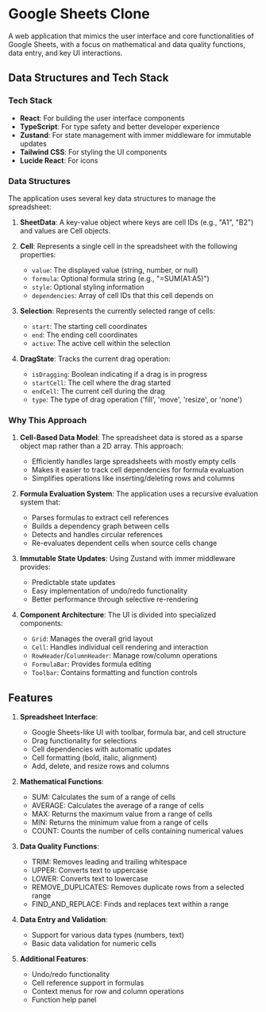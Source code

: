# Google Sheets Clone

A web application that mimics the user interface and core functionalities of Google Sheets, with a focus on mathematical and data quality functions, data entry, and key UI interactions.

## Data Structures and Tech Stack

### Tech Stack

- **React**: For building the user interface components
- **TypeScript**: For type safety and better developer experience
- **Zustand**: For state management with immer middleware for immutable updates
- **Tailwind CSS**: For styling the UI components
- **Lucide React**: For icons

### Data Structures

The application uses several key data structures to manage the spreadsheet:

1. **SheetData**: A key-value object where keys are cell IDs (e.g., "A1", "B2") and values are Cell objects.

2. **Cell**: Represents a single cell in the spreadsheet with the following properties:
   - `value`: The displayed value (string, number, or null)
   - `formula`: Optional formula string (e.g., "=SUM(A1:A5)")
   - `style`: Optional styling information
   - `dependencies`: Array of cell IDs that this cell depends on

3. **Selection**: Represents the currently selected range of cells:
   - `start`: The starting cell coordinates
   - `end`: The ending cell coordinates
   - `active`: The active cell within the selection

4. **DragState**: Tracks the current drag operation:
   - `isDragging`: Boolean indicating if a drag is in progress
   - `startCell`: The cell where the drag started
   - `endCell`: The current cell during the drag
   - `type`: The type of drag operation ('fill', 'move', 'resize', or 'none')

### Why This Approach

1. **Cell-Based Data Model**: The spreadsheet data is stored as a sparse object map rather than a 2D array. This approach:
   - Efficiently handles large spreadsheets with mostly empty cells
   - Makes it easier to track cell dependencies for formula evaluation
   - Simplifies operations like inserting/deleting rows and columns

2. **Formula Evaluation System**: The application uses a recursive evaluation system that:
   - Parses formulas to extract cell references
   - Builds a dependency graph between cells
   - Detects and handles circular references
   - Re-evaluates dependent cells when source cells change

3. **Immutable State Updates**: Using Zustand with immer middleware provides:
   - Predictable state updates
   - Easy implementation of undo/redo functionality
   - Better performance through selective re-rendering

4. **Component Architecture**: The UI is divided into specialized components:
   - `Grid`: Manages the overall grid layout
   - `Cell`: Handles individual cell rendering and interaction
   - `RowHeader`/`ColumnHeader`: Manage row/column operations
   - `FormulaBar`: Provides formula editing
   - `Toolbar`: Contains formatting and function controls

## Features

1. **Spreadsheet Interface**:
   - Google Sheets-like UI with toolbar, formula bar, and cell structure
   - Drag functionality for selections
   - Cell dependencies with automatic updates
   - Cell formatting (bold, italic, alignment)
   - Add, delete, and resize rows and columns

2. **Mathematical Functions**:
   - SUM: Calculates the sum of a range of cells
   - AVERAGE: Calculates the average of a range of cells
   - MAX: Returns the maximum value from a range of cells
   - MIN: Returns the minimum value from a range of cells
   - COUNT: Counts the number of cells containing numerical values

3. **Data Quality Functions**:
   - TRIM: Removes leading and trailing whitespace
   - UPPER: Converts text to uppercase
   - LOWER: Converts text to lowercase
   - REMOVE_DUPLICATES: Removes duplicate rows from a selected range
   - FIND_AND_REPLACE: Finds and replaces text within a range

4. **Data Entry and Validation**:
   - Support for various data types (numbers, text)
   - Basic data validation for numeric cells

5. **Additional Features**:
   - Undo/redo functionality
   - Cell reference support in formulas
   - Context menus for row and column operations
   - Function help panel